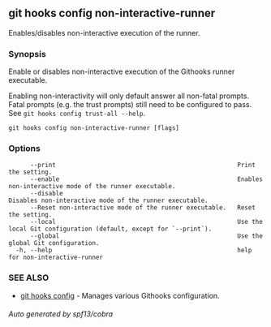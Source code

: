 ## git hooks config non-interactive-runner

Enables/disables non-interactive execution of the runner.

### Synopsis

Enable or disables non-interactive execution of
the Githooks runner executable.

Enabling non-interactivity will only default answer all non-fatal prompts.
Fatal prompts (e.g. the trust prompts) still need to be configured to pass.
See `git hooks config trust-all --help`.

```
git hooks config non-interactive-runner [flags]
```

### Options

```
      --print                                                  Print the setting.
      --enable                                                 Enables non-interactive mode of the runner executable.
      --disable                                                Disables non-interactive mode of the runner executable.
      --Reset non-interactive mode of the runner executable.   Reset the setting.
      --local                                                  Use the local Git configuration (default, except for `--print`).
      --global                                                 Use the global Git configuration.
  -h, --help                                                   help for non-interactive-runner
```

### SEE ALSO

* [git hooks config](git_hooks_config.md)	 - Manages various Githooks configuration.

###### Auto generated by spf13/cobra 
